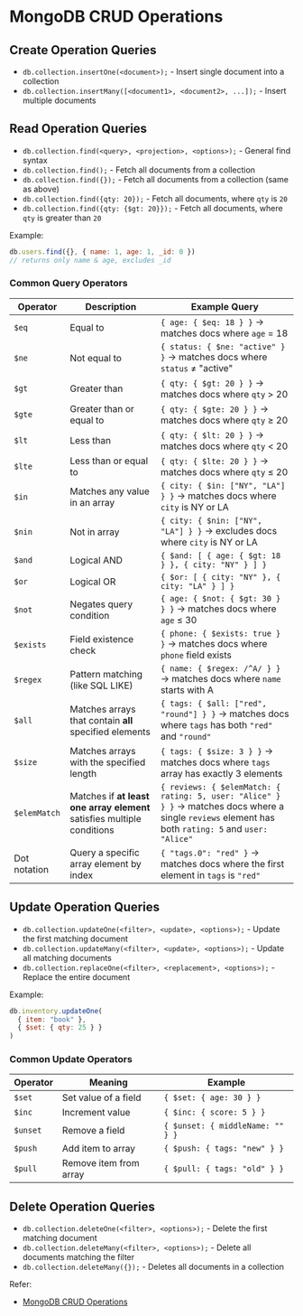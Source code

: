 # MongoDB CRUD Operations

## Create Operation Queries

- `db.collection.insertOne(<document>);` - Insert single document into a collection
- `db.collection.insertMany([<document1>, <document2>, ...]);` - Insert multiple documents 

## Read Operation Queries

- `db.collection.find(<query>, <projection>, <options>);` - General find syntax
- `db.collection.find();` - Fetch all documents from a collection
- `db.collection.find({});` -  Fetch all documents from a collection (same as above)
- `db.collection.find({qty: 20});` - Fetch all documents, where `qty` is `20`
- `db.collection.find({qty: {$gt: 20}});` - Fetch all documents, where `qty` is greater than `20`

Example:
```javascript
db.users.find({}, { name: 1, age: 1, _id: 0 })
// returns only name & age, excludes _id
```

### Common Query Operators

| Operator  | Description                      | Example Query                                                               |
| --------- | -------------------------------- | --------------------------------------------------------------------------- |
| `$eq`     | Equal to                         | `{ age: { $eq: 18 } }` → matches docs where `age` = 18                      |
| `$ne`     | Not equal to                     | `{ status: { $ne: "active" } }` → matches docs where `status` ≠ "active"    |
| `$gt`     | Greater than                     | `{ qty: { $gt: 20 } }` → matches docs where `qty` > 20                      |
| `$gte`    | Greater than or equal to         | `{ qty: { $gte: 20 } }` → matches docs where `qty` ≥ 20                     |
| `$lt`     | Less than                        | `{ qty: { $lt: 20 } }` → matches docs where `qty` < 20                      |
| `$lte`    | Less than or equal to            | `{ qty: { $lte: 20 } }` → matches docs where `qty` ≤ 20                     |
| `$in`     | Matches any value in an array    | `{ city: { $in: ["NY", "LA"] } }` → matches docs where `city` is NY or LA   |
| `$nin`    | Not in array                     | `{ city: { $nin: ["NY", "LA"] } }` → excludes docs where `city` is NY or LA |
| `$and`    | Logical AND                      | `{ $and: [ { age: { $gt: 18 } }, { city: "NY" } ] }`                        |
| `$or`     | Logical OR                       | `{ $or: [ { city: "NY" }, { city: "LA" } ] }`                               |
| `$not`    | Negates query condition          | `{ age: { $not: { $gt: 30 } } }` → matches docs where `age` ≤ 30            |
| `$exists` | Field existence check            | `{ phone: { $exists: true } }` → matches docs where `phone` field exists    |
| `$regex`  | Pattern matching (like SQL LIKE) | `{ name: { $regex: /^A/ } }` → matches docs where `name` starts with A      |
| `$all`       | Matches arrays that contain **all** specified elements                  | `{ tags: { $all: ["red", "round"] } }` → matches docs where `tags` has both `"red"` and `"round"`                                                    |
| `$size`      | Matches arrays with the specified length                                | `{ tags: { $size: 3 } }` → matches docs where `tags` array has exactly 3 elements                                                                    |
| `$elemMatch` | Matches if **at least one array element** satisfies multiple conditions | `{ reviews: { $elemMatch: { rating: 5, user: "Alice" } } }` → matches docs where a single `reviews` element has both `rating: 5` and `user: "Alice"` |
| Dot notation | Query a specific array element by index                                 | `{ "tags.0": "red" }` → matches docs where the first element in `tags` is `"red"`                                                                    |




## Update Operation Queries

- `db.collection.updateOne(<filter>, <update>, <options>);` - Update the first matching document
- `db.collection.updateMany(<filter>, <update>, <options>);` - Update all matching documents
- `db.collection.replaceOne(<filter>, <replacement>, <options>);` - Replace the entire document

Example:
```javascript
db.inventory.updateOne(
  { item: "book" },
  { $set: { qty: 25 } }
)
```

### Common Update Operators
| Operator | Meaning                | Example                          |
| -------- | ---------------------- | -------------------------------- |
| `$set`   | Set value of a field   | `{ $set: { age: 30 } }`          |
| `$inc`   | Increment value        | `{ $inc: { score: 5 } }`         |
| `$unset` | Remove a field         | `{ $unset: { middleName: "" } }` |
| `$push`  | Add item to array      | `{ $push: { tags: "new" } }`     |
| `$pull`  | Remove item from array | `{ $pull: { tags: "old" } }`     |


## Delete Operation Queries

- `db.collection.deleteOne(<filter>, <options>);` - Delete the first matching document
- `db.collection.deleteMany(<filter>, <options>);` - Delete all documents matching the filter
- `db.collection.deleteMany({});` - Deletes all documents in a collection

Refer:
- [MongoDB CRUD Operations](https://www.mongodb.com/docs/manual/crud/)
